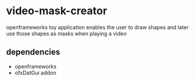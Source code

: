 # video-mask-creator
openframeworks toy application enables the user to draw shapes and later use those shapes as masks when playing a video

## dependencies
* openframeworks
* ofxDatGui addon

